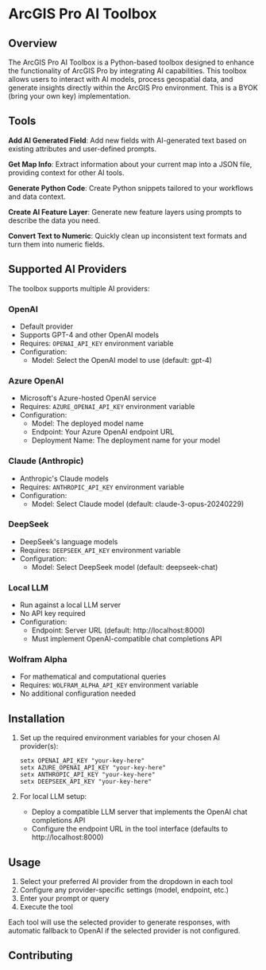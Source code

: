 # ArcGIS Pro AI Toolbox

## Overview

The ArcGIS Pro AI Toolbox is a Python-based toolbox designed to enhance the functionality of ArcGIS Pro by integrating AI capabilities. This toolbox allows users to interact with AI models, process geospatial data, and generate insights directly within the ArcGIS Pro environment. This is a BYOK (bring your own key) implementation.

## Tools

**Add AI Generated Field**: Add new fields with AI-generated text based on existing attributes and user-defined prompts.

**Get Map Info**: Extract information about your current map into a JSON file, providing context for other AI tools.

**Generate Python Code**: Create Python snippets tailored to your workflows and data context.

**Create AI Feature Layer**: Generate new feature layers using prompts to describe the data you need.

**Convert Text to Numeric**: Quickly clean up inconsistent text formats and turn them into numeric fields.

## Supported AI Providers

The toolbox supports multiple AI providers:

### OpenAI
- Default provider
- Supports GPT-4 and other OpenAI models
- Requires: `OPENAI_API_KEY` environment variable
- Configuration:
  - Model: Select the OpenAI model to use (default: gpt-4)

### Azure OpenAI
- Microsoft's Azure-hosted OpenAI service
- Requires: `AZURE_OPENAI_API_KEY` environment variable
- Configuration:
  - Model: The deployed model name
  - Endpoint: Your Azure OpenAI endpoint URL
  - Deployment Name: The deployment name for your model

### Claude (Anthropic)
- Anthropic's Claude models
- Requires: `ANTHROPIC_API_KEY` environment variable
- Configuration:
  - Model: Select Claude model (default: claude-3-opus-20240229)

### DeepSeek
- DeepSeek's language models
- Requires: `DEEPSEEK_API_KEY` environment variable
- Configuration:
  - Model: Select DeepSeek model (default: deepseek-chat)

### Local LLM
- Run against a local LLM server
- No API key required
- Configuration:
  - Endpoint: Server URL (default: http://localhost:8000)
  - Must implement OpenAI-compatible chat completions API

### Wolfram Alpha
- For mathematical and computational queries
- Requires: `WOLFRAM_ALPHA_API_KEY` environment variable
- No additional configuration needed

## Installation

1. Set up the required environment variables for your chosen AI provider(s):
   ```batch
   setx OPENAI_API_KEY "your-key-here"
   setx AZURE_OPENAI_API_KEY "your-key-here"
   setx ANTHROPIC_API_KEY "your-key-here"
   setx DEEPSEEK_API_KEY "your-key-here"
   ```

2. For local LLM setup:
   - Deploy a compatible LLM server that implements the OpenAI chat completions API
   - Configure the endpoint URL in the tool interface (defaults to http://localhost:8000)

## Usage

1. Select your preferred AI provider from the dropdown in each tool
2. Configure any provider-specific settings (model, endpoint, etc.)
3. Enter your prompt or query
4. Execute the tool

Each tool will use the selected provider to generate responses, with automatic fallback to OpenAI if the selected provider is not configured.

## Contributing

